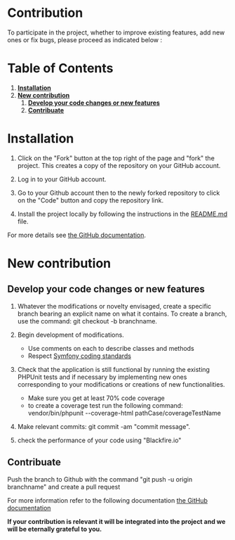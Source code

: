 Contribution
========

To participate in the project, whether to improve existing features, add new ones or fix bugs, please proceed as indicated below :

# Table of Contents
1.  __[Installation](#Installation)__
2.  __[New contribution ](#New-contribution)__
    1.  __[Develop your code changes or new features](#Develop-your-code-changes-or-new-features)__
    2.  __[Contribuate ](#contribuate)__

# Installation
1. Click on the "Fork" button at the top right of the page and "fork" the project. This creates a copy of the repository on your GitHub account.  

2. Log in to your GitHub account. 

3. Go to your Github account then to the newly forked repository to click on the "Code" button and copy the repository link. 

4. Install the project locally by following the instructions in the [README.md](../README.md) file.

For more details see [the GitHub documentation](https://docs.github.com/en/get-started/quickstart/fork-a-repo). 

# New contribution
## Develop your code changes or new features
1. Whatever the modifications or novelty envisaged, create a specific branch bearing an explicit name on what it contains. 
To create a branch, use the command: git checkout -b branchname.

2. Begin development of modifications. 

    * Use comments on each to describe classes and methods 
    * Respect [Symfony coding standards](https://symfony.com/doc/5.4/contributing/code/standards.html) 

3. Check that the application is still functional by running the existing PHPUnit tests and if necessary by implementing new ones corresponding to your modifications or creations of new functionalities. 
    * Make sure you get at least 70% code coverage
    * to create a coverage test run the following command:
        vendor/bin/phpunit --coverage-html pathCase/coverageTestName

4. Make relevant commits: git commit -am "commit message". 

5. check the performance of your code using "Blackfire.io"

## Contribuate
Push the branch to Github with the command "git push -u origin branchname" and create a pull request 

For more information refer to the following documentation [the GitHub documentation](https://docs.github.com/en/github/collaborating-with-pull-requests/proposing-changes-to-your-work-with-pull-requests/about-pull-requests) 


**If your contribution is relevant it will be integrated into the project and we will be eternally grateful to you.**